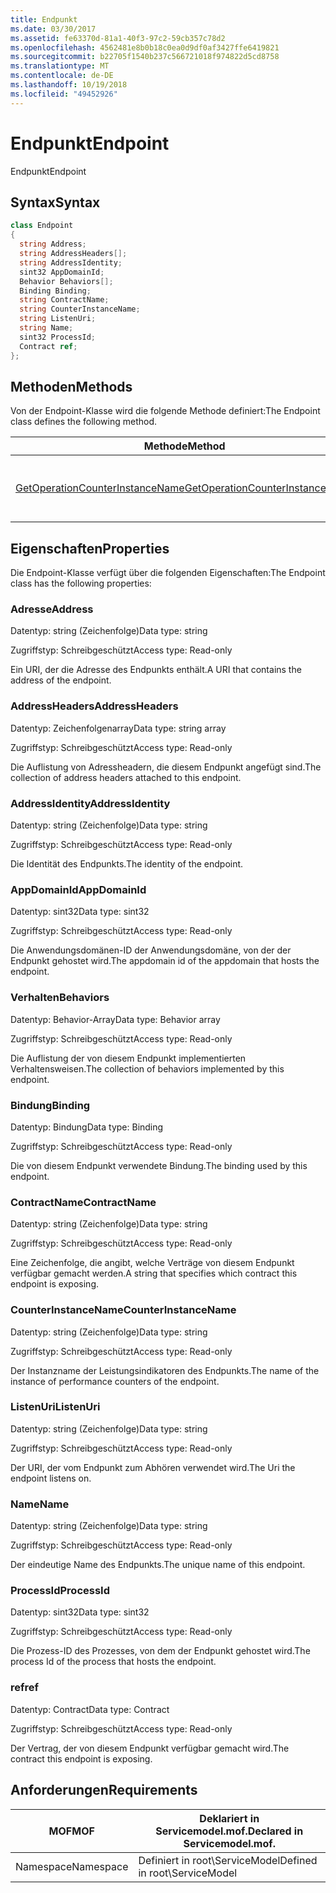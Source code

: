 ```yaml
---
title: Endpunkt
ms.date: 03/30/2017
ms.assetid: fe63370d-81a1-40f3-97c2-59cb357c78d2
ms.openlocfilehash: 4562481e8b0b18c0ea0d9df0af3427ffe6419821
ms.sourcegitcommit: b22705f1540b237c566721018f974822d5cd8758
ms.translationtype: MT
ms.contentlocale: de-DE
ms.lasthandoff: 10/19/2018
ms.locfileid: "49452926"
---
```

# <a name="endpoint"></a><span data-ttu-id="1ea52-102">Endpunkt</span><span class="sxs-lookup"><span data-stu-id="1ea52-102">Endpoint</span></span>
<span data-ttu-id="1ea52-103">Endpunkt</span><span class="sxs-lookup"><span data-stu-id="1ea52-103">Endpoint</span></span>  
  
## <a name="syntax"></a><span data-ttu-id="1ea52-104">Syntax</span><span class="sxs-lookup"><span data-stu-id="1ea52-104">Syntax</span></span>  
  
```csharp
class Endpoint  
{  
  string Address;  
  string AddressHeaders[];  
  string AddressIdentity;  
  sint32 AppDomainId;  
  Behavior Behaviors[];  
  Binding Binding;  
  string ContractName;  
  string CounterInstanceName;  
  string ListenUri;  
  string Name;  
  sint32 ProcessId;  
  Contract ref;  
};  
```  
  
## <a name="methods"></a><span data-ttu-id="1ea52-105">Methoden</span><span class="sxs-lookup"><span data-stu-id="1ea52-105">Methods</span></span>  
 <span data-ttu-id="1ea52-106">Von der Endpoint-Klasse wird die folgende Methode definiert:</span><span class="sxs-lookup"><span data-stu-id="1ea52-106">The Endpoint class defines the following method.</span></span>  
  
|<span data-ttu-id="1ea52-107">Methode</span><span class="sxs-lookup"><span data-stu-id="1ea52-107">Method</span></span>|<span data-ttu-id="1ea52-108">Beschreibung</span><span class="sxs-lookup"><span data-stu-id="1ea52-108">Description</span></span>|  
|------------|-----------------|  
|[<span data-ttu-id="1ea52-109">GetOperationCounterInstanceName</span><span class="sxs-lookup"><span data-stu-id="1ea52-109">GetOperationCounterInstanceName</span></span>](../../../../../docs/framework/wcf/diagnostics/wmi/getoperationcounterinstancename.md)|<span data-ttu-id="1ea52-110">Ruft den Instanznamen des Vorgangsleistungsindikators ab.</span><span class="sxs-lookup"><span data-stu-id="1ea52-110">Retrieves the operation performance counter instance name</span></span>|  
  
## <a name="properties"></a><span data-ttu-id="1ea52-111">Eigenschaften</span><span class="sxs-lookup"><span data-stu-id="1ea52-111">Properties</span></span>  
 <span data-ttu-id="1ea52-112">Die Endpoint-Klasse verfügt über die folgenden Eigenschaften:</span><span class="sxs-lookup"><span data-stu-id="1ea52-112">The Endpoint class has the following properties:</span></span>  
  
### <a name="address"></a><span data-ttu-id="1ea52-113">Adresse</span><span class="sxs-lookup"><span data-stu-id="1ea52-113">Address</span></span>  
 <span data-ttu-id="1ea52-114">Datentyp: string (Zeichenfolge)</span><span class="sxs-lookup"><span data-stu-id="1ea52-114">Data type: string</span></span>  
  
 <span data-ttu-id="1ea52-115">Zugriffstyp: Schreibgeschützt</span><span class="sxs-lookup"><span data-stu-id="1ea52-115">Access type: Read-only</span></span>  
  
 <span data-ttu-id="1ea52-116">Ein URI, der die Adresse des Endpunkts enthält.</span><span class="sxs-lookup"><span data-stu-id="1ea52-116">A URI that contains the address of the endpoint.</span></span>  
  
### <a name="addressheaders"></a><span data-ttu-id="1ea52-117">AddressHeaders</span><span class="sxs-lookup"><span data-stu-id="1ea52-117">AddressHeaders</span></span>  
 <span data-ttu-id="1ea52-118">Datentyp: Zeichenfolgenarray</span><span class="sxs-lookup"><span data-stu-id="1ea52-118">Data type: string array</span></span>  
  
 <span data-ttu-id="1ea52-119">Zugriffstyp: Schreibgeschützt</span><span class="sxs-lookup"><span data-stu-id="1ea52-119">Access type: Read-only</span></span>  
  
 <span data-ttu-id="1ea52-120">Die Auflistung von Adressheadern, die diesem Endpunkt angefügt sind.</span><span class="sxs-lookup"><span data-stu-id="1ea52-120">The collection of address headers attached to this endpoint.</span></span>  
  
### <a name="addressidentity"></a><span data-ttu-id="1ea52-121">AddressIdentity</span><span class="sxs-lookup"><span data-stu-id="1ea52-121">AddressIdentity</span></span>  
 <span data-ttu-id="1ea52-122">Datentyp: string (Zeichenfolge)</span><span class="sxs-lookup"><span data-stu-id="1ea52-122">Data type: string</span></span>  
  
 <span data-ttu-id="1ea52-123">Zugriffstyp: Schreibgeschützt</span><span class="sxs-lookup"><span data-stu-id="1ea52-123">Access type: Read-only</span></span>  
  
 <span data-ttu-id="1ea52-124">Die Identität des Endpunkts.</span><span class="sxs-lookup"><span data-stu-id="1ea52-124">The identity of the endpoint.</span></span>  
  
### <a name="appdomainid"></a><span data-ttu-id="1ea52-125">AppDomainId</span><span class="sxs-lookup"><span data-stu-id="1ea52-125">AppDomainId</span></span>  
 <span data-ttu-id="1ea52-126">Datentyp: sint32</span><span class="sxs-lookup"><span data-stu-id="1ea52-126">Data type: sint32</span></span>  
  
 <span data-ttu-id="1ea52-127">Zugriffstyp: Schreibgeschützt</span><span class="sxs-lookup"><span data-stu-id="1ea52-127">Access type: Read-only</span></span>  
  
 <span data-ttu-id="1ea52-128">Die Anwendungsdomänen-ID der Anwendungsdomäne, von der der Endpunkt gehostet wird.</span><span class="sxs-lookup"><span data-stu-id="1ea52-128">The appdomain id of the appdomain that hosts the endpoint.</span></span>  
  
### <a name="behaviors"></a><span data-ttu-id="1ea52-129">Verhalten</span><span class="sxs-lookup"><span data-stu-id="1ea52-129">Behaviors</span></span>  
 <span data-ttu-id="1ea52-130">Datentyp: Behavior-Array</span><span class="sxs-lookup"><span data-stu-id="1ea52-130">Data type: Behavior array</span></span>  
  
 <span data-ttu-id="1ea52-131">Zugriffstyp: Schreibgeschützt</span><span class="sxs-lookup"><span data-stu-id="1ea52-131">Access type: Read-only</span></span>  
  
 <span data-ttu-id="1ea52-132">Die Auflistung der von diesem Endpunkt implementierten Verhaltensweisen.</span><span class="sxs-lookup"><span data-stu-id="1ea52-132">The collection of behaviors implemented by this endpoint.</span></span>  
  
### <a name="binding"></a><span data-ttu-id="1ea52-133">Bindung</span><span class="sxs-lookup"><span data-stu-id="1ea52-133">Binding</span></span>  
 <span data-ttu-id="1ea52-134">Datentyp: Bindung</span><span class="sxs-lookup"><span data-stu-id="1ea52-134">Data type: Binding</span></span>  
  
 <span data-ttu-id="1ea52-135">Zugriffstyp: Schreibgeschützt</span><span class="sxs-lookup"><span data-stu-id="1ea52-135">Access type: Read-only</span></span>  
  
 <span data-ttu-id="1ea52-136">Die von diesem Endpunkt verwendete Bindung.</span><span class="sxs-lookup"><span data-stu-id="1ea52-136">The binding used by this endpoint.</span></span>  
  
### <a name="contractname"></a><span data-ttu-id="1ea52-137">ContractName</span><span class="sxs-lookup"><span data-stu-id="1ea52-137">ContractName</span></span>  
 <span data-ttu-id="1ea52-138">Datentyp: string (Zeichenfolge)</span><span class="sxs-lookup"><span data-stu-id="1ea52-138">Data type: string</span></span>  
  
 <span data-ttu-id="1ea52-139">Zugriffstyp: Schreibgeschützt</span><span class="sxs-lookup"><span data-stu-id="1ea52-139">Access type: Read-only</span></span>  
  
 <span data-ttu-id="1ea52-140">Eine Zeichenfolge, die angibt, welche Verträge von diesem Endpunkt verfügbar gemacht werden.</span><span class="sxs-lookup"><span data-stu-id="1ea52-140">A string that specifies which contract this endpoint is exposing.</span></span>  
  
### <a name="counterinstancename"></a><span data-ttu-id="1ea52-141">CounterInstanceName</span><span class="sxs-lookup"><span data-stu-id="1ea52-141">CounterInstanceName</span></span>  
 <span data-ttu-id="1ea52-142">Datentyp: string (Zeichenfolge)</span><span class="sxs-lookup"><span data-stu-id="1ea52-142">Data type: string</span></span>  
  
 <span data-ttu-id="1ea52-143">Zugriffstyp: Schreibgeschützt</span><span class="sxs-lookup"><span data-stu-id="1ea52-143">Access type: Read-only</span></span>  
  
 <span data-ttu-id="1ea52-144">Der Instanzname der Leistungsindikatoren des Endpunkts.</span><span class="sxs-lookup"><span data-stu-id="1ea52-144">The name of the instance of performance counters of the endpoint.</span></span>  
  
### <a name="listenuri"></a><span data-ttu-id="1ea52-145">ListenUri</span><span class="sxs-lookup"><span data-stu-id="1ea52-145">ListenUri</span></span>  
 <span data-ttu-id="1ea52-146">Datentyp: string (Zeichenfolge)</span><span class="sxs-lookup"><span data-stu-id="1ea52-146">Data type: string</span></span>  
  
 <span data-ttu-id="1ea52-147">Zugriffstyp: Schreibgeschützt</span><span class="sxs-lookup"><span data-stu-id="1ea52-147">Access type: Read-only</span></span>  
  
 <span data-ttu-id="1ea52-148">Der URI, der vom Endpunkt zum Abhören verwendet wird.</span><span class="sxs-lookup"><span data-stu-id="1ea52-148">The Uri the endpoint listens on.</span></span>  
  
### <a name="name"></a><span data-ttu-id="1ea52-149">Name</span><span class="sxs-lookup"><span data-stu-id="1ea52-149">Name</span></span>  
 <span data-ttu-id="1ea52-150">Datentyp: string (Zeichenfolge)</span><span class="sxs-lookup"><span data-stu-id="1ea52-150">Data type: string</span></span>  
  
 <span data-ttu-id="1ea52-151">Zugriffstyp: Schreibgeschützt</span><span class="sxs-lookup"><span data-stu-id="1ea52-151">Access type: Read-only</span></span>  
  
 <span data-ttu-id="1ea52-152">Der eindeutige Name des Endpunkts.</span><span class="sxs-lookup"><span data-stu-id="1ea52-152">The unique name of this endpoint.</span></span>  
  
### <a name="processid"></a><span data-ttu-id="1ea52-153">ProcessId</span><span class="sxs-lookup"><span data-stu-id="1ea52-153">ProcessId</span></span>  
 <span data-ttu-id="1ea52-154">Datentyp: sint32</span><span class="sxs-lookup"><span data-stu-id="1ea52-154">Data type: sint32</span></span>  
  
 <span data-ttu-id="1ea52-155">Zugriffstyp: Schreibgeschützt</span><span class="sxs-lookup"><span data-stu-id="1ea52-155">Access type: Read-only</span></span>  
  
 <span data-ttu-id="1ea52-156">Die Prozess-ID des Prozesses, von dem der Endpunkt gehostet wird.</span><span class="sxs-lookup"><span data-stu-id="1ea52-156">The process Id of the process that hosts the endpoint.</span></span>  
  
### <a name="ref"></a><span data-ttu-id="1ea52-157">ref</span><span class="sxs-lookup"><span data-stu-id="1ea52-157">ref</span></span>  
 <span data-ttu-id="1ea52-158">Datentyp: Contract</span><span class="sxs-lookup"><span data-stu-id="1ea52-158">Data type: Contract</span></span>  
  
 <span data-ttu-id="1ea52-159">Zugriffstyp: Schreibgeschützt</span><span class="sxs-lookup"><span data-stu-id="1ea52-159">Access type: Read-only</span></span>  
  
 <span data-ttu-id="1ea52-160">Der Vertrag, der von diesem Endpunkt verfügbar gemacht wird.</span><span class="sxs-lookup"><span data-stu-id="1ea52-160">The contract this endpoint is exposing.</span></span>  
  
## <a name="requirements"></a><span data-ttu-id="1ea52-161">Anforderungen</span><span class="sxs-lookup"><span data-stu-id="1ea52-161">Requirements</span></span>  
  
|<span data-ttu-id="1ea52-162">MOF</span><span class="sxs-lookup"><span data-stu-id="1ea52-162">MOF</span></span>|<span data-ttu-id="1ea52-163">Deklariert in Servicemodel.mof.</span><span class="sxs-lookup"><span data-stu-id="1ea52-163">Declared in Servicemodel.mof.</span></span>|  
|---------|-----------------------------------|  
|<span data-ttu-id="1ea52-164">Namespace</span><span class="sxs-lookup"><span data-stu-id="1ea52-164">Namespace</span></span>|<span data-ttu-id="1ea52-165">Definiert in root\ServiceModel</span><span class="sxs-lookup"><span data-stu-id="1ea52-165">Defined in root\ServiceModel</span></span>|
